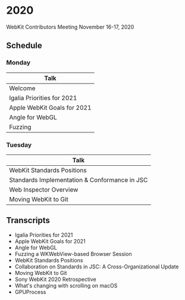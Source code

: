 # 2020

WebKit Contributors Meeting November 16-17, 2020

## Schedule 

### Monday

|             Talk              |
| ----------------------------- |
| Welcome                       |
| Igalia Priorities for 2021    |
| Apple WebKit Goals for 2021   |
| Angle for WebGL               |
| Fuzzing                       |

### Tuesday

|                    Talk                       |
| --------------------------------------------- |
| WebKit Standards Positions                    |
| Standards Implementation & Conformance in JSC |
| Web Inspector Overview                        |
| Moving WebKit to Git                          |

## Transcripts

* Igalia Priorities for 2021
* Apple WebKit Goals for 2021
* Angle for WebGL
* Fuzzing a WKWebView-based Browser Session
* WebKit Standards Positions
* Collaboration on Standards in JSC: A Cross-Organizational Update
* Moving WebKit to Git
* Sony WebKit 2020 Retrospective
* What's changing with scrolling on macOS
* GPUProcess

